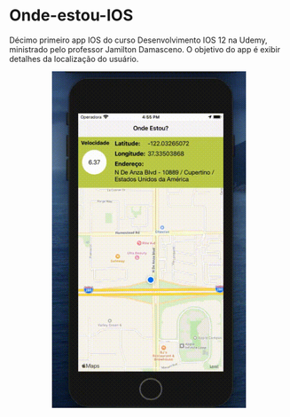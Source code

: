 # Onde-estou-IOS
Décimo primeiro app IOS do curso Desenvolvimento IOS 12 na Udemy, ministrado pelo professor Jamilton Damasceno. O objetivo do app é exibir detalhes da localização do usuário.

<p align="center">
  <img src="https://github.com/Gilbert097/Onde-estou-IOS/blob/master/onde-estou-app.gif?raw=true" width="350" title="Imagem App">
</p>
